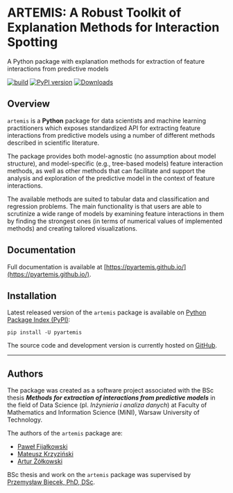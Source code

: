 # ARTEMIS: A Robust Toolkit of Explanation Methods for Interaction Spotting
A Python package with explanation methods for extraction of feature interactions from predictive models

[![build](https://github.com/pyartemis/artemis/actions/workflows/python-app.yml/badge.svg)](https://github.com/pyartemis/artemis/actions/workflows/python-app.yml)
[![PyPI version](https://badge.fury.io/py/pyartemis.svg)](https://pypi.org/project/pyartemis/)
[![Downloads](https://static.pepy.tech/badge/pyartemis)](https://pepy.tech/project/pyartemis)

## Overview
`artemis` is a **Python** package for data scientists and machine learning practitioners which exposes standardized API for extracting feature interactions from predictive models using a number of different methods described in scientific literature.

The package provides both model-agnostic (no assumption about model structure), and model-specific (e.g., tree-based models) feature interaction methods, as well as other methods that can facilitate and support the analysis and exploration of the predictive model in the context of feature interactions. 

The available methods are suited to tabular data and classification and regression problems. The main functionality is that users are able to scrutinize a wide range of models by examining feature interactions in them by finding the strongest ones (in terms of numerical values of implemented methods) and creating tailored visualizations.

## Documentation
Full documentation is available at [https://pyartemis.github.io/](https://pyartemis.github.io/).

## Installation
Latest released version of the `artemis` package is available on [Python Package Index (PyPI)](https://pypi.org/project/pyartemis/):

```
pip install -U pyartemis
```

The source code and development version is currently hosted on [GitHub](https://github.com/pyartemis/artemis).

***

## Authors

The package was created as a software project associated with the BSc thesis ***Methods for extraction of interactions from predictive models*** in the field of Data Science (pl. *Inżynieria i analiza danych*) at Faculty of Mathematics and Information Science (MiNI), Warsaw University of Technology. 

The authors of the `artemis` package are: 
- [Paweł Fijałkowski](https://github.com/pablo2811)
- [Mateusz Krzyziński](https://github.com/krzyzinskim)
- [Artur Żółkowski](https://github.com/arturzolkowski)

BSc thesis and work on the `artemis` package was supervised by [Przemysław Biecek, PhD, DSc](https://github.com/pbiecek). 

